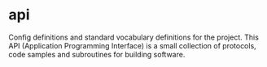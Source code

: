 # api
Config definitions and standard vocabulary definitions for the project. This API (Application Programming Interface) is a small collection of protocols, code samples and subroutines for building software.
